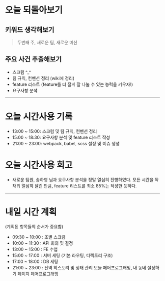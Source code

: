 # 오늘 되돌아보기

## 키워드 생각해보기
> 두번째 주, 새로운 팀, 새로운 미션

## 주요 사건 추출해보기
- 스크럼 ^_^
- 팀 규칙, 컨벤션 정리 (wiki에 정리)
- feature 리스트 (feature를 더 잘게 잘 나눌 수 있는 능력을 키우자!)
- 요구사항 분석

---

# 오늘 시간사용 기록
- 13:00 ~ 15:00: 스크럼 및 팀 규칙, 컨벤션 정리
- 15:00 ~ 18:30: 요구사항 분석 및 feature 리스트 작성
- 21:00 ~ 23:00: webpack, babel, scss 설정 및 이슈 생성


# 오늘 시간사용 회고
- 새로운 팀원, 송하영 님과 요구사항 분석을 정말 열심히 진행하였다. 모든 시간을 꽉 채워 열심히 달린 만큼, feature 리스트를 최소 85%는 작성한 듯하다.

---

# 내일 시간 계획
(계획된 항목들의 순서가 중요함)
- 09:30 ~ 10:00 : 조별 스크럼
- 10:00 ~ 11:30 : API 회의 및 결정
- 13:00 ~ 15:00 : FE 수업
- 15:00 ~ 17:00 : 서버 세팅 (기본 라우팅, 디렉토리 구조)
- 17:00 ~ 18:00 : DB 세팅
- 21:00 ~ 23:00 : 전역 히스토리 및 상태 관리 모듈 페어프로그래밍, 내 동네 설정하기 페이지 페어프로그래밍
